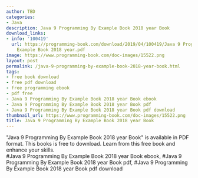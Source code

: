 ```yaml
---
author: TBD
categories:
- Java
description: Java 9 Programming By Example Book 2018 year Book
download_links:
- info: '100419'
  url: https://programming-book.com/download/2019/04/100419/Java 9 Programming By
    Example Book 2018 year.pdf
image: https://www.programming-book.com/doc-images/15522.png
layout: post
permalink: /java-9-programming-by-example-book-2018-year-book.html
tags:
- free book download
- free pdf download
- free programming ebook
- pdf free
- Java 9 Programming By Example Book 2018 year Book ebook
- Java 9 Programming By Example Book 2018 year Book pdf
- Java 9 Programming By Example Book 2018 year Book pdf download
thumbnail_url: https://www.programming-book.com/doc-images/15522.png
title: Java 9 Programming By Example Book 2018 year Book
---
```


 
<div class="item-desc text-justify">
  "Java 9 Programming By Example Book 2018 year Book" is available in PDF format. This books is free to download. Learn from this free book and enhance your skills.
  <br>
  #Java 9 Programming By Example Book 2018 year Book ebook, #Java 9 Programming By Example Book 2018 year Book pdf, #Java 9 Programming By Example Book 2018 year Book pdf download
</div>